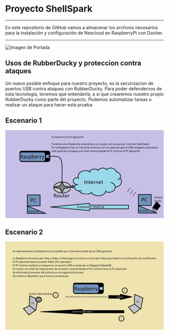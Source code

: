 # Proyecto ShellSpark
______
En este repositorio de GitHub vamos a almacenar los archivos necesarios para la instalación y configuración de Nexcloud en RaspberryPi con Docker.
______
![Imagen de Portada](https://github.com/Yradiel/ShellSpark/blob/master/ShellSpark.png)

## Usos de RubberDucky y proteccion contra ataques
Un nuevo posible enfoque para nuestro proyecto, es la securizacion de puertos USB contra ataques con RubberDucky. Para poder defendernos de esta tecnologia, tenemos que entenderla, a si que crearemos nuestro propio RubberDucky como parte del proyecto.
Podemos automatizar tareas o realizar un ataque para hacer esta prueba.

## Escenario 1
![Imagen del escenario 1](https://github.com/Yradiel/ProyectoPi/blob/master/Escenario%201.png)

## Escenario 2
![Imagen del escenario 1](https://github.com/Yradiel/ProyectoPi/blob/master/Escenario%202.png)
